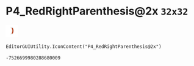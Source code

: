# P4_RedRightParenthesis@2x `32x32`
<img src="/img/P4_RedRightParenthesis@2x.png" width=32 height=32>

``` CSharp
EditorGUIUtility.IconContent("P4_RedRightParenthesis@2x")
```
```
-7526699980288680009
```
